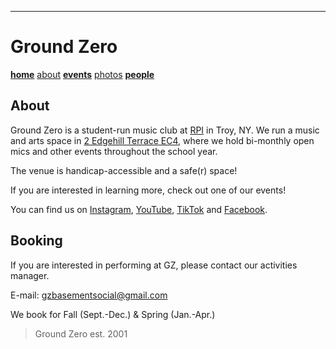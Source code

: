 ---
# Ground Zero

**[home](./index.md)** [about](./about.md) **[events](./events.md)** [photos](./photos.md) **[people](./members.md)**

## About

Ground Zero is a student-run music club at [RPI](http://rpi.edu/) in Troy, NY. We run a music and arts space in [2 Edgehill Terrace EC4](https://goo.gl/maps/TicP5Nam3wT1xrmH8), where we hold bi-monthly open mics and other events throughout the school year.

The venue is handicap-accessible and a safe(r) space!

If you are interested in learning more, check out one of our events!

You can find us on [Instagram](https://www.instagram.com/gzbasement/), [YouTube](https://www.youtube.com/user/groundzerobasement), [TikTok](https://www.tiktok.com/@gzbasementsocial) and [Facebook](https://www.facebook.com/groups/970264556341377/).

## Booking

If you are interested in performing at GZ, please contact our activities manager.

E-mail: gzbasementsocial@gmail.com

We book for Fall (Sept.-Dec.) & Spring (Jan.-Apr.)


> Ground Zero est. 2001 
